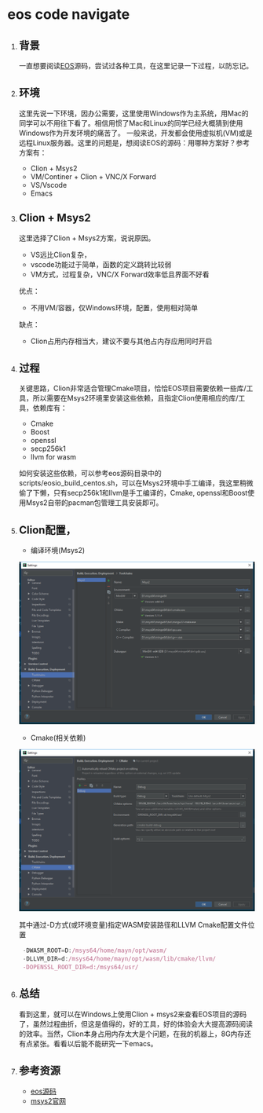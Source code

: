 # eos code navigate

1. ## 背景
   一直想要阅读[EOS][eos]源码，尝试过各种工具，在这里记录一下过程，以防忘记。

2. ## 环境
   这里先说一下环境，因办公需要，这里使用Windows作为主系统，用Mac的同学可以不用往下看了。相信用惯了Mac和Linux的同学已经大概猜到使用Windows作为开发环境的痛苦了。
   一般来说，开发都会使用虚拟机(VM)或是远程Linux服务器。这里的问题是，想阅读EOS的源码：用哪种方案好？参考方案有：
   * Clion + Msys2
   * VM/Continer + Clion + VNC/X Forward
   * VS/Vscode
   * Emacs

3. ## Clion + Msys2
   这里选择了Clion + Msys2方案，说说原因。
   * VS远比Clion复杂，
   * vscode功能过于简单，函数的定义跳转比较弱
   * VM方式，过程复杂，VNC/X Forward效率低且界面不好看

   优点：
   * 不用VM/容器，仅Windows环境，配置，使用相对简单

   缺点：
   * Clion占用内存相当大，建议不要与其他占内存应用同时开启

4. ## 过程
   关键思路，Clion非常适合管理Cmake项目，恰恰EOS项目需要依赖一些库/工具，所以需要在Msys2环境里安装这些依赖，且指定Clion使用相应的库/工具，依赖库有：
   * Cmake
   * Boost
   * openssl
   * secp256k1
   * llvm for wasm

   如何安装这些依赖，可以参考eos源码目录中的scripts/eosio_build_centos.sh，可以在Msys2环境中手工编译，我这里稍微偷了下懒，只有secp256k1和llvm是手工编译的，Cmake, openssl和Boost使用Msys2自带的pacman包管理工具安装即可。

5. ## Clion配置，
   * 编译环境(Msys2)

   ![msys2](img/clion1.png)

   * Cmake(相关依赖)

   ![msys2](img/clion2.png)

   其中通过-D方式(或环境变量)指定WASM安装路径和LLVM Cmake配置文件位置

   ```js
    -DWASM_ROOT=D:/msys64/home/mayn/opt/wasm/
    -DLLVM_DIR=d:/msys64/home/mayn/opt/wasm/lib/cmake/llvm/ 
    -DOPENSSL_ROOT_DIR=d:/msys64/usr/
   ```

6. ## 总结
   看到这里，就可以在Windows上使用Clion + msys2来查看EOS项目的源码了，虽然过程曲折，但这是值得的，好的工具，好的体验会大大提高源码阅读的效率。当然，Clion本身占用内存太大是个问题，在我的机器上，8G内存还有点紧张。看看以后能不能研究一下emacs。

7. ## 参考资源
   * [eos源码][eos]
   * [msys2官网][msys2]

[eos]:https://github.com/EOSIO/eos
[msys2]:https://www.msys2.org/
